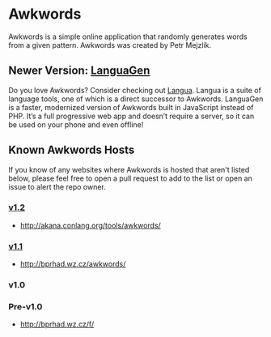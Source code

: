 # Awkwords

Awkwords is a simple online application that randomly generates words from a given pattern. Awkwords was created by Petr Mejzlík.

## Newer Version: [LanguaGen](https://github.com/nai888/langua)

Do you love Awkwords? Consider checking out [Langua](https://github.com/nai888/langua). Langua is a suite of language tools, one of which is a direct successor to Awkwords. LanguaGen is a faster, modernized version of Awkwords built in JavaScript instead of PHP. It’s a full progressive web app and doesn’t require a server, so it can be used on your phone and even offline!

## Known Awkwords Hosts

If you know of any websites where Awkwords is hosted that aren't listed below, please feel free to open a pull request to add to the list or open an issue to alert the repo owner.

### [v1.2](https://github.com/nai888/awkwords/releases/tag/v1.1)

- http://akana.conlang.org/tools/awkwords/

### [v1.1](https://github.com/nai888/awkwords/releases/tag/v1.2)

- http://bprhad.wz.cz/awkwords/

### v1.0

### Pre-v1.0

- http://bprhad.wz.cz/f/

